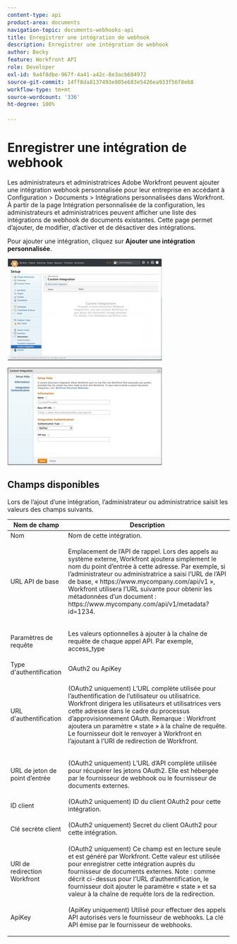```yaml
---
content-type: api
product-area: documents
navigation-topic: documents-webhooks-api
title: Enregistrer une intégration de webhook
description: Enregistrer une intégration de webhook
author: Becky
feature: Workfront API
role: Developer
exl-id: 9a4f8dbe-967f-4a41-a42c-8e3acb604972
source-git-commit: 14ff8da8137493e805e683e5426ea933f56f8eb8
workflow-type: tm+mt
source-wordcount: '336'
ht-degree: 100%

---
```



# Enregistrer une intégration de webhook

Les administrateurs et administratrices Adobe Workfront peuvent ajouter une intégration webhook personnalisée pour leur entreprise en accédant à Configuration > Documents > Intégrations personnalisées dans Workfront. À partir de la page Intégration personnalisée de la configuration, les administrateurs et administratrices peuvent afficher une liste des intégrations de webhook de documents existantes. Cette page permet d’ajouter, de modifier, d’activer et de désactiver des intégrations.

Pour ajouter une intégration, cliquez sur **Ajouter une intégration personnalisée**.

![](assets/webhooks-integration-350x230.png)

![](assets/webhooks-integration-2-350x220.png)

## Champs disponibles

Lors de l’ajout d’une intégration, l’administrateur ou administratrice saisit les valeurs des champs suivants.

<table style="table-layout:auto"> 
 <col> 
 <col> 
 <thead> 
  <tr> 
   <th>Nom de champ</th> 
   <th>Description</th> 
  </tr> 
 </thead> 
 <tbody> 
  <tr> 
   <td>Nom</td> 
   <td>Nom de cette intégration.</td> 
  </tr> 
  <tr> 
   <td>URL API de base</td> 
   <td> <p>Emplacement de l’API de rappel. Lors des appels au système externe, Workfront ajoutera simplement le nom du point d’entrée à cette adresse. Par exemple, si l’administrateur ou administratrice a saisi l’URL de l’API de base, « https://www.mycompany.com/api/v1 », Workfront utilisera l’URL suivante pour obtenir les métadonnées d’un document : https://www.mycompany.com/api/v1/metadata?id=1234.</p> </td> 
  </tr> 
  <tr> 
   <td>Paramètres de requête</td> 
   <td> <p>Les valeurs optionnelles à ajouter à la chaîne de requête de chaque appel API. Par exemple, access_type </p> </td> 
  </tr> 
  <tr> 
   <td>Type d'authentification</td> 
   <td>OAuth2 ou ApiKey</td> 
  </tr> 
  <tr> 
   <td>URL d'authentification</td> 
   <td> <p>(OAuth2 uniquement) L’URL complète utilisée pour l’authentification de l’utilisateur ou utilisatrice. Workfront dirigera les utilisateurs et utilisatrices vers cette adresse dans le cadre du processus d’approvisionnement OAuth. Remarque : Workfront ajoutera un paramètre « state » à la chaîne de requête. Le fournisseur doit le renvoyer à Workfront en l’ajoutant à l’URI de redirection de Workfront.</p> </td> 
  </tr> 
  <tr> 
   <td>URL de jeton de point d’entrée</td> 
   <td> <p>(OAuth2 uniquement) L’URL d’API complète utilisée pour récupérer les jetons OAuth2. Elle est hébergée par le fournisseur de webhook ou le fournisseur de documents externes.</p> </td> 
  </tr> 
  <tr> 
   <td>ID client</td> 
   <td>(OAuth2 uniquement) ID du client OAuth2 pour cette intégration.</td> 
  </tr> 
  <tr> 
   <td>Clé secrète client</td> 
   <td> <p>(OAuth2 uniquement) Secret du client OAuth2 pour cette intégration.</p> </td> 
  </tr> 
  <tr> 
   <td>URI de redirection Workfront</td> 
   <td>(OAuth2 uniquement) Ce champ est en lecture seule et est généré par Workfront. Cette valeur est utilisée pour enregistrer cette intégration auprès du fournisseur de documents externes. Note : comme décrit ci-dessus pour l’URL d’authentification, le fournisseur doit ajouter le paramètre « state » et sa valeur à la chaîne de requête lors de la redirection.</td> 
  </tr> 
  <tr> 
   <td>ApiKey</td> 
   <td> <p>(ApiKey uniquement) Utilisé pour effectuer des appels API autorisés vers le fournisseur de webhooks. La clé API émise par le fournisseur de webhooks.</p> </td> 
  </tr> 
 </tbody> 
</table>
